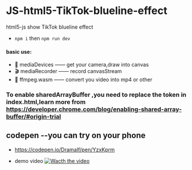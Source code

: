 # JS-html5-TikTok-blueline-effect
html5-js show TikTok blueline effect
* `npm i` then
`npm run dev`

#### basic use:
* 📸 mediaDevices —— get your camera,draw into canvas
* 🎬 mediaRecorder —— record canvasStream
* 🔨 ffmpeg.wasm —— convert you video into mp4 or other

### To enable sharedArrayBuffer ,you need to replace the token in index.html,learn more from https://developer.chrome.com/blog/enabling-shared-array-buffer/#origin-trial

## codepen --you can try on your phone
* https://codepen.io/Dramalf/pen/YzxKprm

* demo video
[![Wacth the video](https://wx2.sinaimg.cn/orj360/007c2k91gy1gvdhnm5bjij61f60s2whh02.jpg)](https://f.video.weibocdn.com/o0/kBDhUNmdlx07QyB31oJq010412000pd90E010.mp4?label=mp4_ld&template=480x360.25.0&trans_finger=40a32e8439c5409a63ccf853562a60ef&media_id=4691784744501252&tp=8x8A3El:YTkl0eM8&us=0&ori=1&bf=4&ot=h&lp=16054kOQZzECW4LFnusBqz&ps=mZ6WB&uid=7c2k91&ab=3915-g1,5178-g1,966-g1,1493-g0,1192-g0,1191-g0,1258-g0,3601-g19&Expires=1634095791&ssig=UaHbWb873p&KID=unistore,video)
